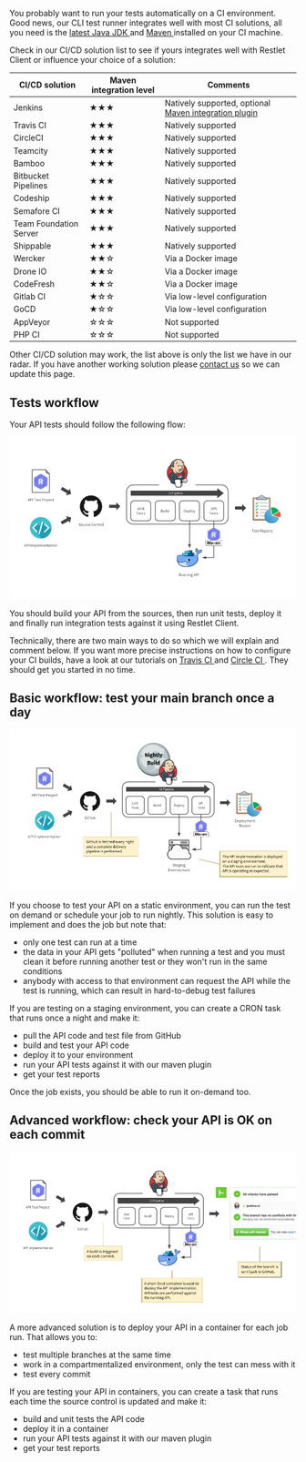 You probably want to run your tests automatically on a CI environment. Good news, our CLI test runner integrates well
with most CI solutions, all you need is the
<a href="http://www.oracle.com/technetwork/java/javase/downloads/index.html" target="_blank">
latest Java JDK <i class="fa fa-external-link" aria-hidden="true"></i>
</a>
and
<a href="http://maven.apache.org/" target="_blank">
Maven <i class="fa fa-external-link" aria-hidden="true"></i>
</a> installed on your CI machine.

Check in our CI/CD solution list to see if yours integrates well with Restlet Client or influence your choice of
a solution:

|CI/CD solution|Maven integration level|Comments|
|---|---|---|
|Jenkins|★★★|Natively supported, optional <a href="https://plugins.jenkins.io/maven-plugin" target="_blank">Maven integration plugin <i class="fa fa-external-link" aria-hidden="true"></i></a>|
|Travis CI|★★★|Natively supported|
|CircleCI|★★★|Natively supported|
|Teamcity|★★★|Natively supported|
|Bamboo|★★★|Natively supported|
|Bitbucket Pipelines|★★★|Natively supported|
|Codeship|★★★|Natively supported|
|Semafore CI|★★★|Natively supported|
|Team Foundation Server|★★★|Natively supported|
|Shippable|★★★|Natively supported|
|Wercker|★★☆|Via a Docker image|
|Drone IO|★★☆|Via a Docker image|
|CodeFresh|★★☆|Via a Docker image|
|Gitlab CI|★☆☆|Via low-level configuration|
|GoCD|★☆☆|Via low-level configuration|
|AppVeyor|☆☆☆|Not supported|
|PHP CI|☆☆☆|Not supported|

Other CI/CD solution may work, the list above is only the list we have in our radar. If you have another working
solution please <a href="mailto:support@restlet.com?subject=Could%20you%20try%20this%20CI%2FCD%20solution%3F">contact us</a>
so we can update this page.

## Tests workflow

Your API tests should follow the following flow:

![Test flow](./images/ci-general-schema.png)

You should build your API from the sources, then run unit tests, deploy it and finally run integration tests against it
using Restlet Client.

Technically, there are two main ways to do so which we will explain and comment below. If you want more precise
instructions on how to configure your CI builds, have a look at our tutorials on <a href="" target="_blank">Travis CI <i class="fa fa-external-link" aria-hidden="true"></i></a> and <a href="" target="_blank">Circle CI <i class="fa fa-external-link" aria-hidden="true"></i></a>.
They should get you started in no time.

<a class="anchor" name="basic-workflow-test-your-main-branch-once-a-day"></a>
## Basic workflow: test your main branch once a day

![Basic workflow](./images/ci_nightly.png)

If you choose to test your API on a static environment, you can run the test on demand or schedule your job to run
nightly. This solution is easy to implement and does the job but note that:

* only one test can run at a time
* the data in your API gets "polluted" when running a test and you must clean it before running another test or they
won't run in the same conditions
* anybody with access to that environment can request the API while the test is running, which can result in
hard-to-debug test failures

If you are testing on a staging environment, you can create a CRON task that runs once a night and make it:

* pull the API code and test file from GitHub
* build and test your API code
* deploy it to your environment
* run your API tests against it with our maven plugin
* get your test reports

Once the job exists, you should be able to run it on-demand too.

<a class="anchor" name="advanced-workflow-check-your-api-is-ok-on-each-commit"></a>
## Advanced workflow: check your API is OK on each commit

![Advanced workflow](./images/ci_branch.png)


A more advanced solution is to deploy your API in a container for each job run. That allows you to:

* test multiple branches at the same time
* work in a compartmentalized environment, only the test can mess with it
* test every commit

If you are testing your API in containers, you can create a task that runs each time the source control is updated and
make it:

* build and unit tests the API code
* deploy it in a container
* run your API tests against it with our maven plugin
* get your test reports
